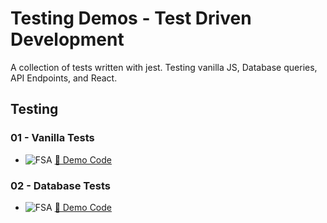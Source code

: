 # Testing Demos - Test Driven Development
A collection of tests written with jest. Testing vanilla JS, Database queries, API Endpoints, and React.

## Testing
### 01 - Vanilla Tests
<!-- - ![FSA](/logo.png) [📺 Lecture]() -->
- ![FSA](/logo.png) [👾 Demo Code](01-vanilla-tests)
### 02 - Database Tests
<!-- - ![FSA](/logo.png) [📺 Lecture]() -->
- ![FSA](/logo.png) [👾 Demo Code](02-database-tests)
